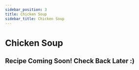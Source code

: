 ```yaml
---
sidebar_position: 3
title: Chicken Soup
sidebar_title: Chicken Soup
---
```


# Chicken Soup

## Recipe Coming Soon! Check Back Later :)